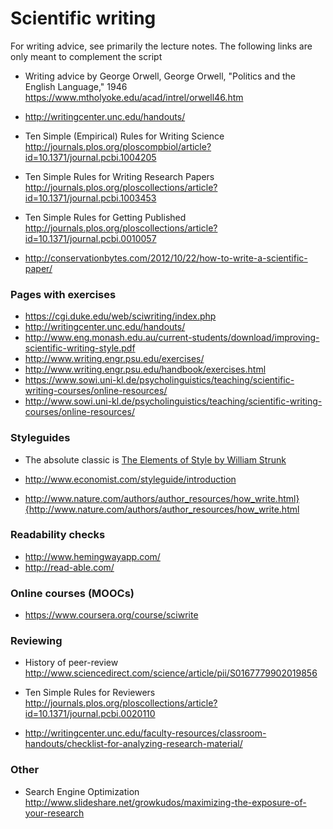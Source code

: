 # Scientific writing

For writing advice, see primarily the lecture notes. The following links are only meant to complement the script

* Writing advice by George Orwell, George Orwell, "Politics and the English Language," 1946  https://www.mtholyoke.edu/acad/intrel/orwell46.htm

* http://writingcenter.unc.edu/handouts/

* Ten Simple (Empirical) Rules for Writing Science http://journals.plos.org/ploscompbiol/article?id=10.1371/journal.pcbi.1004205

* Ten Simple Rules for Writing Research Papers http://journals.plos.org/ploscollections/article?id=10.1371/journal.pcbi.1003453

* Ten Simple Rules for Getting Published  http://journals.plos.org/ploscollections/article?id=10.1371/journal.pcbi.0010057
* http://conservationbytes.com/2012/10/22/how-to-write-a-scientific-paper/



### Pages with exercises

* https://cgi.duke.edu/web/sciwriting/index.php
* http://writingcenter.unc.edu/handouts/
* http://www.eng.monash.edu.au/current-students/download/improving-scientific-writing-style.pdf
* http://www.writing.engr.psu.edu/exercises/
* http://www.writing.engr.psu.edu/handbook/exercises.html
* https://www.sowi.uni-kl.de/psycholinguistics/teaching/scientific-writing-courses/online-resources/
* http://www.sowi.uni-kl.de/psycholinguistics/teaching/scientific-writing-courses/online-resources/


### Styleguides 

* The absolute classic is [The Elements of Style by William Strunk](http://www.gutenberg.org/ebooks/37134)

* http://www.economist.com/styleguide/introduction

* http://www.nature.com/authors/author_resources/how_write.html}{http://www.nature.com/authors/author_resources/how_write.html


### Readability checks 

* http://www.hemingwayapp.com/
* http://read-able.com/

### Online courses (MOOCs)

* https://www.coursera.org/course/sciwrite


### Reviewing 

* History of peer-review http://www.sciencedirect.com/science/article/pii/S0167779902019856

* Ten Simple Rules for Reviewers http://journals.plos.org/ploscollections/article?id=10.1371/journal.pcbi.0020110

* http://writingcenter.unc.edu/faculty-resources/classroom-handouts/checklist-for-analyzing-research-material/


### Other

* Search Engine Optimization http://www.slideshare.net/growkudos/maximizing-the-exposure-of-your-research



